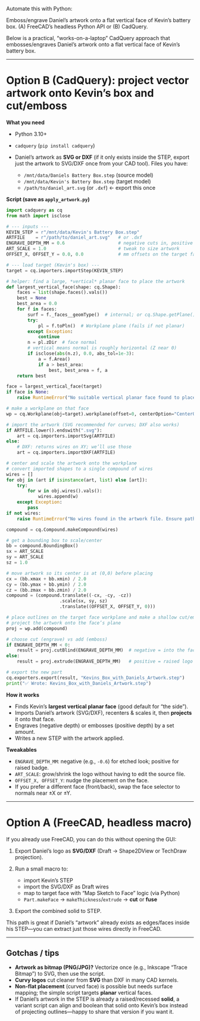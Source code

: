 Automate this with Python:

Emboss/engrave Daniel’s artwork onto a flat vertical face of Kevin’s battery box.
(A) FreeCAD’s headless Python API or (B) CadQuery. 

Below is a practical, “works-on-a-laptop” CadQuery approach that embosses/engraves Daniel’s artwork onto a flat vertical face of Kevin’s battery box.

---

# Option B (CadQuery): project vector artwork onto Kevin’s box and cut/emboss

**What you need**

* Python 3.10+
* `cadquery` (`pip install cadquery`)
* Daniel’s artwork as **SVG or DXF** (if it only exists inside the STEP, export just the artwork to SVG/DXF once from your CAD tool).
  Files you have:

  * `/mnt/data/Daniels Battery Box.step` (source model)
  * `/mnt/data/Kevin's Battery Box.step` (target model)
  * `/path/to/daniel_art.svg` (or `.dxf`) ← export this once

**Script (save as `apply_artwork.py`)**

```python
import cadquery as cq
from math import isclose

# --- inputs ---
KEVIN_STEP = r"/mnt/data/Kevin's Battery Box.step"
ARTFILE    = r"/path/to/daniel_art.svg"   # or .dxf
ENGRAVE_DEPTH_MM = 0.6                    # negative cuts in, positive embosses out
ART_SCALE = 1.0                           # tweak to size artwork
OFFSET_X, OFFSET_Y = 0.0, 0.0             # mm offsets on the target face

# --- load target (Kevin's box) ---
target = cq.importers.importStep(KEVIN_STEP)

# helper: find a large, *vertical* planar face to place the artwork
def largest_vertical_face(shape: cq.Shape):
    faces = list(shape.faces().vals())
    best = None
    best_area = 0.0
    for f in faces:
        surf = f._faces__geomType()  # internal; or cq.Shape.getPlane() safeguard below
        try:
            pl = f.toPln()  # Workplane plane (fails if not planar)
        except Exception:
            continue
        n = pl.zDir  # face normal
        # vertical means normal is roughly horizontal (Z near 0)
        if isclose(abs(n.z), 0.0, abs_tol=1e-3):
            a = f.Area()
            if a > best_area:
                best, best_area = f, a
    return best

face = largest_vertical_face(target)
if face is None:
    raise RuntimeError("No suitable vertical planar face found to place artwork.")

# make a workplane on that face
wp = cq.Workplane(obj=target).workplane(offset=0, centerOption="CenterOfBoundBox", origin=face)

# import the artwork (SVG recommended for curves; DXF also works)
if ARTFILE.lower().endswith(".svg"):
    art = cq.importers.importSvg(ARTFILE)
else:
    # DXF: returns wires on XY; we’ll use those
    art = cq.importers.importDXF(ARTFILE)

# center and scale the artwork onto the workplane
# convert imported shapes to a single compound of wires
wires = []
for obj in (art if isinstance(art, list) else [art]):
    try:
        for w in obj.wires().vals():
            wires.append(w)
    except Exception:
        pass
if not wires:
    raise RuntimeError("No wires found in the artwork file. Ensure paths are outlines, not images.")

compound = cq.Compound.makeCompound(wires)

# get a bounding box to scale/center
bb = compound.BoundingBox()
sx = ART_SCALE
sy = ART_SCALE
sz = 1.0

# move artwork so its center is at (0,0) before placing
cx = (bb.xmax + bb.xmin) / 2.0
cy = (bb.ymax + bb.ymin) / 2.0
cz = (bb.zmax + bb.zmin) / 2.0
compound = (compound.translate((-cx, -cy, -cz))
                    .scale(sx, sy, sz)
                    .translate((OFFSET_X, OFFSET_Y, 0)))

# place outlines on the target face workplane and make a shallow cut/emboss
# project the artwork onto the face’s plane
proj = wp.add(compound)

# choose cut (engrave) vs add (emboss)
if ENGRAVE_DEPTH_MM < 0:
    result = proj.cutBlind(ENGRAVE_DEPTH_MM)  # negative = into the face
else:
    result = proj.extrude(ENGRAVE_DEPTH_MM)   # positive = raised logo

# export the new part
cq.exporters.export(result, "Kevins_Box_with_Daniels_Artwork.step")
print("✅ Wrote: Kevins_Box_with_Daniels_Artwork.step")
```

**How it works**

* Finds Kevin’s **largest vertical planar face** (good default for “the side”).
* Imports Daniel’s artwork (SVG/DXF), recenters & scales it, then **projects** it onto that face.
* Engraves (negative depth) or embosses (positive depth) by a set amount.
* Writes a new STEP with the artwork applied.

**Tweakables**

* `ENGRAVE_DEPTH_MM`: negative (e.g., `-0.6`) for etched look; positive for raised badge.
* `ART_SCALE`: grow/shrink the logo without having to edit the source file.
* `OFFSET_X, OFFSET_Y`: nudge the placement on the face.
* If you prefer a different face (front/back), swap the face selector to normals near ±X or ±Y.

---

# Option A (FreeCAD, headless macro)

If you already use FreeCAD, you can do this without opening the GUI:

1. Export Daniel’s logo as **SVG/DXF** (Draft → Shape2DView or TechDraw projection).
2. Run a small macro to:

   * import Kevin’s STEP
   * import the SVG/DXF as Draft wires
   * map to target face with “Map Sketch to Face” logic (via Python)
   * `Part.makeFace` → `makeThickness`/`extrude` → **cut** or **fuse**
3. Export the combined solid to STEP.

This path is great if Daniel’s “artwork” already exists as edges/faces inside his STEP—you can extract just those wires directly in FreeCAD.

---

## Gotchas / tips

* **Artwork as bitmap (PNG/JPG)?** Vectorize once (e.g., Inkscape “Trace Bitmap”) to SVG, then use the script.
* **Curvy logos** cut cleaner from **SVG** than DXF in many CAD kernels.
* **Non-flat placement** (curved face) is possible but needs surface mapping; the simple script targets **planar** vertical faces.
* If Daniel’s artwork in the STEP is already a raised/recessed **solid**, a variant script can align and boolean that solid onto Kevin’s box instead of projecting outlines—happy to share that version if you want it.
